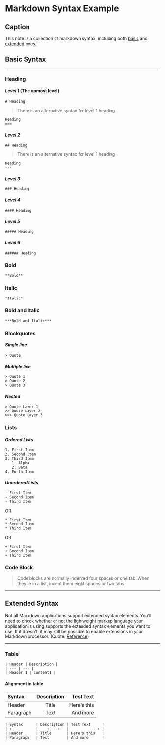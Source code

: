 # Markdown Syntax Example

## Caption

This note is a collection of markdown syntax, including both [basic][1] and [extended][2] ones.

## Basic Syntax

----

### **Heading**

#### *Level 1* (The upmost level)

    # Heading

> There is an alternative syntax for level 1 heading

    Heading
    ===

#### *Level 2*

    ## Heading

> There is an alternative syntax for level 1 heading

    Heading
    ---

#### *Level 3*

    ### Heading

#### *Level 4*

    #### Heading

#### *Level 5*

    ##### Heading

#### *Level 6*

    ###### Heading

### **Bold**

    **Bold**

### **Italic**

    *Italic*

### **Bold and Italic**

    ***Bold and Italic***

### **Blockquotes**

#### *Single line*

    > Quote

#### *Multiple line*

    > Quote 1
    > Quote 2
    > Quote 3

#### *Nested*

    > Quote Layer 1
    >> Quote Layer 2
    >>> Quote Layer 3

### **Lists**

#### *Ordered Lists*

    1. First Item
    2. Second Item
    3. Third Item
       1. Alpha
       2. Beta
    4. Forth Item

#### *Unordered Lists*

    - First Item
    - Second Item
    - Third Item

OR

    * First Item
    * Second Item
    * Third Item

OR

    + First Item
    + Second Item
    + Third Item

### **Code Block**

> Code blocks are normally indented four spaces or one tab. When they’re in a list, indent them eight spaces or two tabs.

----

## Extended Syntax

Not all Markdown applications support extended syntax elements. You’ll need to check whether or not the lightweight markup language your application is using supports the extended syntax elements you want to use. If it doesn’t, it may still be possible to enable extensions in your Markdown processor. (Quote: [Reference][2])

----

### **Table**

    | Header | Description |
    | --- | --- |
    | Header 1 | content1 |

#### Alignment in table

| Syntax      | Description | Test Text     |
| :---        |    :----:   |          ---: |
| Header      | Title       | Here's this   |
| Paragraph   | Text        | And more      |

    | Syntax      | Description | Test Text     |
    | :---        |    :----:   |          ---: |
    | Header      | Title       | Here's this   |
    | Paragraph   | Text        | And more      |


[1]: https://www.markdownguide.org/basic-syntax/
[2]: https://www.markdownguide.org/extended-syntax/